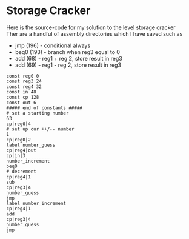 # Storage Cracker

Here is the source-code for my solution to the level storage cracker\
Ther are a handful of assembly directories which I have saved such as
- jmp (196) - conditional always
- beq0 (193) - branch when reg3 equal to 0
- add (68) - reg1 + reg 2, store result in reg3
- add (69) - reg1 - reg 2, store result in reg3

```
const reg0 0
const reg3 24
const reg4 32
const in 48
const cp 128
const out 6
##### end of constants #####
# set a starting number
63
cp|reg0|4
# set up our ++/-- number
1
cp|reg0|2
label number_guess
cp|reg4|out
cp|in|3
number_increment
beq0
# decrement
cp|reg4|1
sub
cp|reg3|4
number_guess
jmp
label number_increment
cp|reg4|1
add
cp|reg3|4
number_guess
jmp
```
